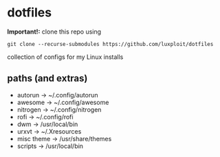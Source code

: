 # dotfiles

**Important!:** clone this repo using
```
git clone --recurse-submodules https://github.com/luxploit/dotfiles
```

collection of configs for my Linux installs

## paths (and extras)
* autorun       -> ~/.config/autorun
* awesome       -> ~/.config/awesome
* nitrogen      -> ~/.config/nitrogen
* rofi          -> ~/.config/rofi
* dwm           -> /usr/local/bin
* urxvt         -> ~/.Xresources
* misc theme    -> /usr/share/themes
* scripts       -> /usr/local/bin
